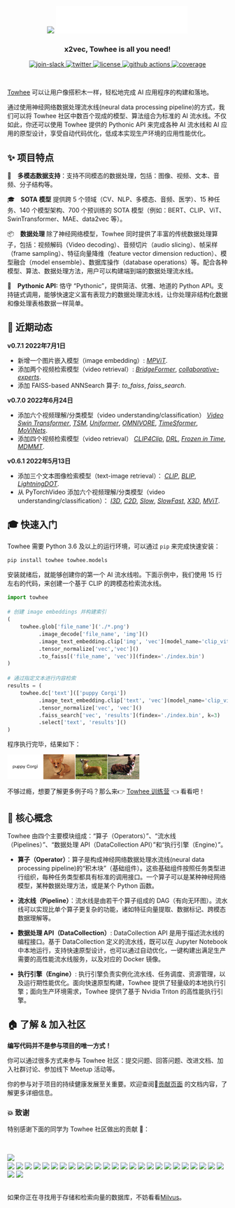 &nbsp;

<p align="center">
    <img src="towhee_logo.png#gh-light-mode-only" width="60%"/>
    <img src="towhee_logo_dark.png#gh-dark-mode-only" width="60%"/>
</p>


<h3 align="center">
  <p style="text-align: center;"> <span style="font-weight: bold; font: Arial, sans-serif;">x</span>2vec, Towhee is all you need! </p>
</h3>

<div class="column" align="middle">
  <a href="https://slack.towhee.io">
    <img src="https://img.shields.io/badge/join-slack-orange?style=flat" alt="join-slack"/>
  </a>
  <a href="https://twitter.com/towheeio">
    <img src="https://img.shields.io/badge/follow-twitter-blue?style=flat" alt="twitter"/>
  </a>
  <a href="https://www.apache.org/licenses/LICENSE-2.0">
    <img src="https://img.shields.io/badge/license-apache2.0-green?style=flat" alt="license"/>
  </a>
  <a href="https://github.com/towhee-io/towhee/actions/workflows/pylint.yml">
    <img src="https://img.shields.io/github/workflow/status/towhee-io/towhee/Workflow%20for%20pylint/main?label=pylint&style=flat" alt="github actions"/>
  </a>
  <a href="https://app.codecov.io/gh/towhee-io/towhee">
    <img src="https://img.shields.io/codecov/c/github/towhee-io/towhee?style=flat" alt="coverage"/>
  </a>
</div>

&nbsp;

[Towhee](https://towhee.io) 可以让用户像搭积木一样，轻松地完成 AI 应用程序的构建和落地。

通过使用神经网络数据处理流水线(neural data processing pipeline)的方式，我们可以将 Towhee 社区中数百个现成的模型、算法组合为标准的 AI 流水线。不仅如此，你还可以使用 Towhee 提供的 Pythonic API 来完成各种 AI 流水线和 AI 应用的原型设计，享受自动代码优化，低成本实现生产环境的应用性能优化。


## ✨ 项目特点

:art:&emsp;**多模态数据支持**：支持不同模态的数据处理，包括：图像、视频、文本、音频、分子结构等。

:mortar_board:&emsp;**SOTA 模型** 提供跨 5 个领域（CV、NLP、多模态、音频、医学）、15 种任务、140 个模型架构、700 个预训练的 SOTA 模型（例如：BERT、CLIP、ViT、SwinTransformer、MAE、data2vec 等）。

:package:&emsp;**数据处理** 除了神经网络模型，Towhee 同时提供了丰富的传统数据处理算子，包括：视频解码（Video decoding）、音频切片（audio slicing）、帧采样（frame sampling）、特征向量降维（feature vector dimension reduction）、模型融合（model ensemble）、数据库操作（database operations）等。配合各种模型、算法、数据处理方法，用户可以构建端到端的数据处理流水线。

:snake:&emsp;**Pythonic API:** 恪守 “Pythonic”，提供简洁、优雅、地道的 Python API。支持链式调用，能够快速定义富有表现力的数据处理流水线，让你处理非结构化数据和像处理表格数据一样简单。


## 📰 近期动态

**v0.7.1 2022年7月1日**
* 新增一个图片嵌入模型（image embedding）:
[*MPViT*](https://towhee.io/image-embedding/mpvit).
* 添加两个视频检索模型（video retrieval）:
[*BridgeFormer*](https://towhee.io/video-text-embedding/bridge-former),
[*collaborative-experts*](https://towhee.io/video-text-embedding/collaborative-experts).
* 添加 FAISS-based ANNSearch 算子: *to_faiss*, *faiss_search*.

**v0.7.0 2022年6月24日**

* 添加六个视频理解/分类模型（video understanding/classification）
[*Video Swin Transformer*](https://towhee.io/action-classification/video-swin-transformer), 
[*TSM*](https://towhee.io/action-classification/tsm), 
[*Uniformer*](https://towhee.io/action-classification/uniformer), 
[*OMNIVORE*](https://towhee.io/action-classification/omnivore), 
[*TimeSformer*](https://towhee.io/action-classification/timesformer), 
[*MoViNets*](https://towhee.io/action-classification/movinet).
* 添加四个视频检索模型（video retrieval）
[*CLIP4Clip*](https://towhee.io/video-text-embedding/clip4clip), 
[*DRL*](https://towhee.io/video-text-embedding/drl), 
[*Frozen in Time*](https://towhee.io/video-text-embedding/frozen-in-time), 
[*MDMMT*](https://towhee.io/video-text-embedding/mdmmt).


**v0.6.1 2022年5月13日**

* 添加三个文本图像检索模型（text-image retrieval）：
[*CLIP*](https://towhee.io/image-text-embedding/clip),
[*BLIP*](https://towhee.io/image-text-embedding/blip),
[*LightningDOT*](https://towhee.io/image-text-embedding/lightningdot).
* 从 PyTorchVideo 添加六个视频理解/分类模型（video understanding/classification）：
[*I3D*](https://towhee.io/action-classification/pytorchvideo),
[*C2D*](https://towhee.io/action-classification/pytorchvideo),
[*Slow*](https://towhee.io/action-classification/pytorchvideo),
[*SlowFast*](https://towhee.io/action-classification/pytorchvideo),
[*X3D*](https://towhee.io/action-classification/pytorchvideo),
[*MViT*](https://towhee.io/action-classification/pytorchvideo).

## 🎓 快速入门

Towhee 需要 Python 3.6 及以上的运行环境，可以通过 `pip` 来完成快速安装：

```bash
pip install towhee towhee.models
```

安装就绪后，就能够创建你的第一个 AI 流水线啦。下面示例中，我们使用 15 行左右的代码，来创建一个基于 CLIP 的跨模态检索流水线。

```python
import towhee

# 创建 image embeddings 并构建索引
(
    towhee.glob['file_name']('./*.png')
          .image_decode['file_name', 'img']()
          .image_text_embedding.clip['img', 'vec'](model_name='clip_vit_b32', modality='image')
          .tensor_normalize['vec','vec']()
          .to_faiss[('file_name', 'vec')](findex='./index.bin')
)

# 通过指定文本进行内容检索
results = (
    towhee.dc['text'](['puppy Corgi'])
          .image_text_embedding.clip['text', 'vec'](model_name='clip_vit_b32', modality='text')
          .tensor_normalize['vec', 'vec']()
          .faiss_search['vec', 'results'](findex='./index.bin', k=3)
          .select['text', 'results']()
)
```

程序执行完毕，结果如下：

<img src="towhee_example.png" style="width: 60%; height: 60%">

不够过瘾，想要了解更多例子吗？那么来👉 [Towhee 训练营](https://codelabs.towhee.io/) 👈 看看吧！

## 🚀 核心概念

Towhee 由四个主要模块组成：“算子（Operators）”、“流水线（Pipelines）”、“数据处理 API（DataCollection API）”和“执行引擎（Engine）”。

- __算子（Operator）__：算子是构成神经网络数据处理水流线(neural data processing pipeline)的“积木块”（基础组件）。这些基础组件按照任务类型进行组织，每种任务类型都具有标准的调用接口。一个算子可以是某种神经网络模型，某种数据处理方法，或是某个 Python 函数。

- __流水线（Pipeline）__：流水线是由若干个算子组成的 DAG（有向无环图）。流水线可以实现比单个算子更复杂的功能，诸如特征向量提取、数据标记、跨模态数据理解等。

- __数据处理 API（DataCollection）__: DataCollection API 是用于描述流水线的编程接口。基于 DataCollection 定义的流水线，既可以在 Jupyter Notebook 中本地运行，支持快速原型设计，也可以通过自动优化，一键构建出满足生产需要的高性能流水线服务，以及对应的 Docker 镜像。

- __执行引擎（Engine）__: 执行引擎负责实例化流水线、任务调度、资源管理，以及运行期性能优化。面向快速原型构建，Towhee 提供了轻量级的本地执行引擎；面向生产环境需求，Towhee 提供了基于 Nvidia Triton 的高性能执行引擎。

## 🏠 了解 & 加入社区

**编写代码并不是参与项目的唯一方式！**

你可以通过很多方式来参与 Towhee 社区：提交问题、回答问题、改进文档、加入社群讨论、参加线下 Meetup 活动等。

你的参与对于项目的持续健康发展至关重要。欢迎查阅🎁[贡献页面](https://github.com/towhee-io/towhee/blob/main/CONTRIBUTING.md) 的文档内容，了解更多详细信息。

### 💥 致谢

特别感谢下面的同学为 Towhee 社区做出的贡献 🌹：

<br><!-- Do not remove start of hero-bot --><br>
<img src="https://img.shields.io/badge/all--contributors-27-orange"><br>
<a href="https://github.com/Chiiizzzy"><img src="https://avatars.githubusercontent.com/u/72550076?v=4" width="30px" /></a>
<a href="https://github.com/GuoRentong"><img src="https://avatars.githubusercontent.com/u/57477222?v=4" width="30px" /></a>
<a href="https://github.com/Tumao727"><img src="https://avatars.githubusercontent.com/u/20420181?v=4" width="30px" /></a>
<a href="https://github.com/binbinlv"><img src="https://avatars.githubusercontent.com/u/83755740?v=4" width="30px" /></a>
<a href="https://github.com/derekdqc"><img src="https://avatars.githubusercontent.com/u/11754703?v=4" width="30px" /></a>
<a href="https://github.com/filip-halt"><img src="https://avatars.githubusercontent.com/u/81822489?v=4" width="30px" /></a>
<a href="https://github.com/fzliu"><img src="https://avatars.githubusercontent.com/u/6334158?v=4" width="30px" /></a>
<a href="https://github.com/gexy185"><img src="https://avatars.githubusercontent.com/u/103474331?v=4" width="30px" /></a>
<a href="https://github.com/jaelgu"><img src="https://avatars.githubusercontent.com/u/86251631?v=4" width="30px" /></a>
<a href="https://github.com/jeffoverflow"><img src="https://avatars.githubusercontent.com/u/24581746?v=4" width="30px" /></a>
<a href="https://github.com/jennyli-z"><img src="https://avatars.githubusercontent.com/u/93511422?v=4" width="30px" /></a>
<a href="https://github.com/jingkl"><img src="https://avatars.githubusercontent.com/u/34296482?v=4" width="30px" /></a>
<a href="https://github.com/jinlingxu06"><img src="https://avatars.githubusercontent.com/u/106302799?v=4" width="30px" /></a>
<a href="https://github.com/junjiejiangjjj"><img src="https://avatars.githubusercontent.com/u/14136703?v=4" width="30px" /></a>
<a href="https://github.com/krishnakatyal"><img src="https://avatars.githubusercontent.com/u/37455387?v=4" width="30px" /></a>
<a href="https://github.com/omartarek206"><img src="https://avatars.githubusercontent.com/u/40853054?v=4" width="30px" /></a>
<a href="https://github.com/oneseer"><img src="https://avatars.githubusercontent.com/u/28955741?v=4" width="30px" /></a>
<a href="https://github.com/pravee42"><img src="https://avatars.githubusercontent.com/u/65100038?v=4" width="30px" /></a>
<a href="https://github.com/reiase"><img src="https://avatars.githubusercontent.com/u/5417329?v=4" width="30px" /></a>
<a href="https://github.com/shiyu22"><img src="https://avatars.githubusercontent.com/u/53459423?v=4" width="30px" /></a>
<a href="https://github.com/soulteary"><img src="https://avatars.githubusercontent.com/u/1500781?v=4" width="30px" /></a>
<a href="https://github.com/sre-ci-robot"><img src="https://avatars.githubusercontent.com/u/56469371?v=4" width="30px" /></a>
<a href="https://github.com/sutcalag"><img src="https://avatars.githubusercontent.com/u/83750738?v=4" width="30px" /></a>
<a href="https://github.com/wxywb"><img src="https://avatars.githubusercontent.com/u/5432721?v=4" width="30px" /></a>
<a href="https://github.com/zc277584121"><img src="https://avatars.githubusercontent.com/u/17022025?v=4" width="30px" /></a>
<a href="https://github.com/zhousicong"><img src="https://avatars.githubusercontent.com/u/7541863?v=4" width="30px" /></a>
<a href="https://github.com/zhujiming"><img src="https://avatars.githubusercontent.com/u/18031320?v=4" width="30px" /></a>
<br><!-- Do not remove end of hero-bot --><br>

如果你正在寻找用于存储和检索向量的数据库，不妨看看[Milvus](https://github.com/milvus-io/milvus)。